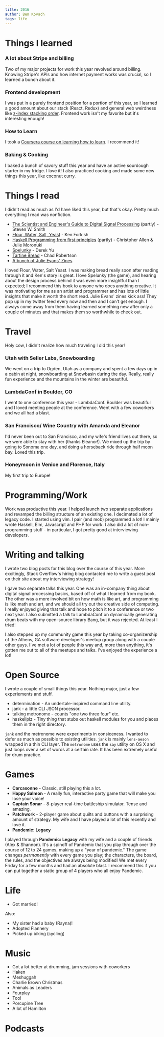 ```yaml
---
title: 2016
author: Ben Kovach
tags: life 
---
```


# Things I learned

###  A lot about Stripe and billing

Two of my major projects for work this year revolved around billing. Knowing Stripe's APIs
and how internet payment works was crucial, so I learned a bunch about it.

### Frontend development

I was put in a purely frontend position for a portion of this year, so I learned a good
amount about our stack (React, Redux) and general web weirdness
like [z-index stacking order](https://philipwalton.com/articles/what-no-one-told-you-about-z-index/).
Frontend work isn't my favorite but it's interesting enough! 

###  How to Learn

I took a [Coursera course on learning how to learn](https://www.coursera.org/learn/learning-how-to-learn).
I recommend it!

### Baking & Cooking 

I baked a bunch of savory stuff this year and have an active sourdough starter in my fridge. I love it!
I also practiced cooking and made some new things this year, like coconut curry.

# Things I read 

I didn't read as much as I'd have liked this year, but that's okay. Pretty much everything I read was nonfiction.

- [The Scientist and Engineer's Guide to Digital Signal Processing](http://www.dspguide.com/) (partly) - Steven W. Smith
- [Flour, Water, Salt, Yeast](https://www.amazon.com/dp/B007SGLZH6) - Ken Forkish
- [Haskell Programming from first principles](http://haskellbook.com/) (partly) - Christpher Allen & Julie Moronuki 
- [Spelunky](https://bossfightbooks.com/products/spelunky-by-derek-yu) - Derek Yu
- [Tartine Bread](https://www.amazon.com/dp/B00F8H0FNW/) - Chad Robertson
- [A bunch of Julie Evans' Zines](https://jvns.ca/)

I loved Flour, Water, Salt Yeast. I was making bread really soon after reading through it and Ken's story is great.
I love Spelunky (the game), and hearing about the design process behind it was even more insightful than I expected;
I recommend this book to anyone who does anything creative. It was motivating for me as an artist and programmer and
has lots of little insights that make it worth the short read. Julie Evans' zines kick ass! They pop up in my twitter
feed every now and then and I can't get enough. I always come away from them having learned something new after only
a couple of minutes and that makes them so worthwhile to check out.

# Travel

Holy cow, I didn't realize how much traveling I did this year!

### Utah with Seller Labs, Snowboarding

We went on a trip to Ogden, Utah as a company and spent a few days up in a cabin at night, snowboarding
at Snowbasin during the day. Really, really fun experience and the mountains in the winter are beautiful.

### LambdaConf in Boulder, CO

I went to one conference this year - LambdaConf. Boulder was beautiful and I loved meeting people at
the conference. Went with a few coworkers and we all had a blast.

### San Francisco/ Wine Country with Amanda and Eleanor

I'd never been out to San Francisco, and my wife's friend lives out there, so we were able to stay with
her (thanks Eleanor!). We mixed up the trip by going to Sonoma one day, and doing a horseback ride through
half moon bay. Loved this trip.

### Honeymoon in Venice and Florence, Italy

My first trip to Europe!

# Programming/Work 

Work was productive this year. I helped launch two separate applications and revamped the billing structure of
an existing one. I decimated a lot of legacy code. I started using vim. I pair (and mob) programmed a lot! I
mainly wrote Haskell, Elm, Javascript and PHP for work. I also did a lot of non-programming stuff - in particular,
I got pretty good at interviewing developers.

# Writing and talking

I wrote two blog posts for this blog over the course of this year. More excitingly, Stack Overflow's hiring blog
contacted me to write a guest post on their site about my interviewing strategy!

I gave two separate talks this year. One was an in-company thing about digital signal processing basics, based off
of what I learned from my book. The other was a more involved bit on how math is like art, and programming is like
math and art, and we should all try out the creative side of computing. I really enjoyed giving that talk and
hope to pitch it to a conference or two next year. I also submitted a talk to LambdaConf on dynamically generating
drum beats with my open-source library Bang, but it was rejected. At least I tried!

I also stepped up my community game this year by taking co-organizership of the Athens, GA software developer's
meetup group along with a couple other guys. I've met a lot of people this way and, more than anything, it's
gotten me out to all of the meetups and talks. I've enjoyed the experience a lot!

# Open Source

I wrote a couple of small things this year. Nothing major, just a few experiements and stuff.

- determination - An undertale-inspired command line utility.
- jank - a little CLI JSON processor.
- talking metronome - counts "one two three four" etc.
- haskellplz - Tiny thing that stubs out haskell modules for you and places them in the right directory.

`jank` and the metronome were experiments in consiceness. I wanted to defer as much as possible to existing
utilities. `jank` is mainly `lens-aeson` wrapped in a thin CLI layer. The `metronome` uses the `say` utility on OS X
and just loops over a set of words at a certain rate. It has been extremely useful for drum practice. 

# Games 

- **Carcasonne** - Classic, still playing this a lot.
- **Happy Salmon** - A really fun, interactive party game that will make you lose your voice!
- **Captain Sonar** - 8-player real-time battleship simulator. Tense and amazing.
- **Patchwork** - 2-player game about quilts and buttons with a surprising amount of strategy. My wife and I have
played a lot of this recently and love it.
- **Pandemic: Legacy**

I played through **Pandemic: Legacy** with my wife and a couple of friends (Alex & Shannon). It's a spinoff of Pandemic
that you play through over the course of 12 to 24 games, making up a "year of pandemic." The game changes
_permanently_ with every game you play; the characters, the board, the rules, and the objectives are always
being modified! We met every Friday for a few months and had an absolute blast. I recommend this if you can put
together a static group of 4 players who all enjoy Pandemic.

# Life 

- Got married!

Also:

- My sister had a baby (Rayna)!
- Adopted Flannery
- Picked up biking (cycling)

# Music

- Got a lot better at drumming, jam sessions with coworkers
- Haken
- Meshuggah
- Charlie Brown Christmas
- Animals as Leaders
- Fourplay
- Tool
- Porcupine Tree
- A lot of Hamilton

# Podcasts
